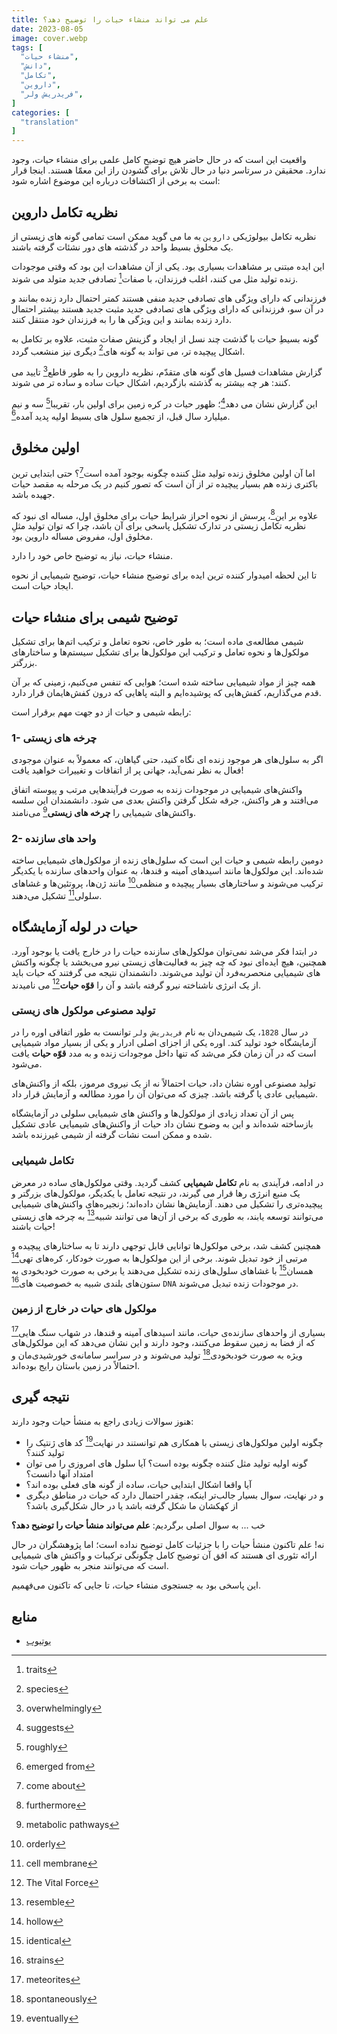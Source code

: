```yaml
---
title: علم می تواند منشاء حیات را توضیح دهد؟
date: 2023-08-05
image: cover.webp
tags: [
  "منشاء حیات",
  "دانش",
  "تکامل",
  "داروین",
  "فریدریش ولر",
]
categories: [
  "translation"
]
---
```


واقعیت این است که در حال حاضر هیچ توضیح کامل علمی برای منشاء حیات، وجود ندارد. محقیقن در سرتاسر دنیا در حال تلاش برای گشودن راز این معمّا هستند. اینجا قرار است به برخی از اکتشافات درباره این موضوع اشاره شود:

## نظریه تکامل داروین 

نظریه تکامل بیولوژیکی `داروین` به ما می گوید ممکن است تمامی گونه های زیستی از یک مخلوق بسیط واحد در گذشته های دور نشئات گرفته باشند.

این ایده مبتنی بر مشاهدات بسیاری بود. یکی از آن مشاهدات این بود که وقتی موجودات زنده تولید مثل می کنند، اغلب فرزندان، با صفات[^1] تصادفی جدید متولد می شوند.

فرزندانی که دارای ویژگی های تصادفی جدید منفی هستند کمتر احتمال دارد زنده بمانند و در آن سو، فرزندانی که دارای ویژگی های تصادفی جدید مثبت جدید هستند بیشتر احتمال دارد زنده بمانند و این ویژگی ها را به فرزندان خود منتقل کنند.

گونه بسیطِ حیات با گذشت چند نسل از ایجاد و گزینش صفات مثبت، علاوه بر تکامل به اشکال پیچیده تر، می تواند به گونه های[^2] دیگری نیز منشعب گردد.

گزارش مشاهدات فسیل های گونه های متقدّم، نظریه داروین را به طور قاطع[^3] تایید می کنند: هر چه بیشتر به گذشته بازگردیم، اشکال حیات ساده و ساده تر می شوند.

این گزارش نشان می دهد[^4]؛ ظهور حیات در کره زمین برای اولین بار، تقریبا[^5] سه و نیم میلیارد سال قبل، از تجمیع سلول های بسیط اولیه پدید آمده[^6].

## اولین مخلوق

اما آن اولین مخلوق زنده تولید مثل کننده چگونه بوجود آمده است[^7]؟ حتی ابتدایی ترین باکتری زنده هم بسیار پیچیده تر از آن است که تصور کنیم در یک مرحله به مقصد حیات جهیده باشد.

علاوه بر این[^8]، پرسش از نحوه احراز شرایط حیات برای مخلوق اول، مساله ای نبود که نظریه تکامل زیستی در تدارک تشکیل پاسخی برای آن باشد، چرا که توان تولید مثلِ مخلوق اول، مفروض مساله داروین بود. 

منشاء حیات، نیاز به توضیح خاص خود را دارد.

تا این لحظه امیدوار کننده ترین ایده برای توضیح منشاء حیات، توضیح شیمیایی از نحوه ایجاد حیات است. 

## توضیح شیمی برای منشاء حیات

شیمی مطالعه‌ی ماده است؛ به طور خاص، نحوه تعامل و ترکیب اتم‌ها برای تشکیل مولکول‌ها و نحوه تعامل و ترکیب این مولکول‌ها برای تشکیل سیستم‌ها و ساختارهای بزرگتر.

همه چیز از مواد شیمیایی ساخته شده است؛ هوایی که تنفس می‌کنیم، زمینی که بر آن قدم می‌گذاریم، کفش‌هایی که پوشیده‌ایم و البته پاهایی که درون کفش‌هایمان قرار دارد.

رابطه شیمی و حیات از دو جهت مهم برقرار است:

### 1- چرخه های زیستی

اگر به سلول‌های هر موجود زنده ای نگاه کنید، حتی گیاهان، که معمولاً به عنوان موجودی فعال به نظر نمی‌آید، جهانی پر از اتفاقات و تغییرات خواهید یافت!

واکنش‌های شیمیایی در موجودات زنده به صورت فرآیندهایی مرتب و پیوسته اتفاق می‌افتند و هر واکنش، جرقه شکل گرفتن واکنش بعدی می شود. دانشمندان این سلسه واکنش‌های شیمیایی را **چرخه های زیستی**[^9] می‌نامند.

### 2- واحد های سازنده

دومین رابطه شیمی و حیات این است که سلول‌های زنده از مولکول‌های شیمیایی ساخته شده‌اند. این مولکول‌ها مانند اسیدهای آمینه و قندها، به عنوان واحدهای سازنده با یکدیگر ترکیب می‌شوند و ساختارهای بسیار پیچیده و منظمی[^10] مانند ژن‌ها، پروتئین‌ها و غشاهای سلولی[^11] تشکیل می‌دهند.

## حیات در لوله آزمایشگاه

در ابتدا فکر می‌شد نمی‌توان مولکول‌های سازنده حیات را در خارج یافت یا بوجود آورد. همچنین، هیچ ایده‌ای نبود که چه چیز به فعالیت‌های زیستی نیرو می‌بخشد یا چگونه واکنش های شیمیایی منحصربه‌فرد آن تولید می‌شوند. دانشمندان نتیجه می گرفتند که حیات باید از یک انرژی ناشناخته نیرو گرفته باشد و آن را **قوّه حیات**[^12] می نامیدند. 

### تولید مصنوعی مولکول های زیستی
در سال `1828`، یک شیمی‌دان به نام `فریدریش ولر` توانست به طور اتفاقی اوره را در آزمایشگاه خود تولید کند.
اوره یکی از اجزای اصلی ادرار و یکی از بسیار مواد شیمیایی است که در آن زمان فکر می‌شد که تنها داخل موجودات زنده و به مدد **قوّه حیات** یافت می‌شود.

تولید مصنوعی اوره نشان داد، حیات احتمالاً نه از یک نیروی مرموز، بلکه از واکنش‌های شیمیایی عادی پا گرفته باشد. چیزی که می‌توان آن را مورد مطالعه و آزمایش قرار داد.

پس از آن تعداد زیادی از مولکول‌ها و واکنش های شیمیایی سلولی در آزمایشگاه بازساخته شده‌اند و این به وضوح نشان داد حیات از واکنش‌های شیمیایی عادی تشکیل شده و ممکن است نشات گرفته از شیمی غیرزنده باشد.

### تکامل شیمیایی

در ادامه، فرآیندی به نام **تکامل شیمیایی** کشف گردید. وقتی مولکول‌های ساده در معرض یک منبع انرژی رها قرار می گیرند، در نتیجه تعامل با یکدیگر، مولکول‌های بزرگتر و پیچیده‌تری را تشکیل می دهند. آزمایش‌ها نشان داده‌اند؛ زنجیره‌های واکنش‌های شیمیایی می‌توانند توسعه یابند، به طوری که برخی از آن‌ها می توانند شبیه[^15] به چرخه های زیستی حیات باشند!

همچنین کشف شد، برخی مولکول‌ها توانایی قابل توجهی دارند تا به ساختارهای پیچیده و مرتبی از خود تبدیل شوند. برخی از این مولکول‌ها به صورت خودکار، کره‌های تهی[^16] همسان[^17] با غشاهای سلول‌های زنده تشکیل می‌دهند یا برخی به صورت خودبخودی به ستون‌های بلندی شبیه به خصوصیت های[^18] `DNA` در موجودات زنده تبدیل می‌شوند.

###  مولکول های حیات در خارج از زمین

بسیاری از واحدهای سازنده‌ی حیات، مانند اسیدهای آمینه و قندها، در شهاب سنگ هایی[^13] که از فضا به زمین سقوط می‌کنند، وجود دارند و این نشان می‌دهد که این مولکول‌های ویژه به صورت خودبخودی[^14] تولید می‌شوند و در سراسر سامانه‌ی خورشیدی‌مان و احتمالاً در زمین باستان رایج بوده‌اند.

## نتیجه گیری

هنوز سوالات زیادی راجع به منشأ حیات وجود دارند:

* چگونه اولین مولکول‌های زیستی با همکاری هم توانستند در نهایت[^19] کد های ژنتیک را تولید کنند؟
* گونه اولیه تولید مثل کننده چگونه بوده است؟ آیا سلول های امروزی را می توان امتداد آنها دانست؟
* آیا واقعا اشکال ابتدایی حیات، ساده از گونه های فعلی بوده اند؟
* و در نهایت، سوال بسیار جالب‌تر اینکه، چقدر احتمال دارد که حیات در مناطق دیگری از کهکشان ما شکل گرفته باشد یا در حال شکل‌گیری باشد؟

خب ... به سوال اصلی برگردیم: **علم می‌تواند منشأ حیات را توضیح دهد؟**

نه! علم تاکنون منشأ حیات را با جزئیات کامل توضیح نداده است؛ اما پژوهشگران در حال ارائه تئوری ای هستند که افق آن توضیح کامل چگونگی ترکیبات و واکنش های شیمیایی است که می‌توانند منجر به ظهور حیات شود.

این پاسخی بود به جستجوی منشاء حیات، تا جایی که تاکنون می‌فهمیم.

## منابع

* [یوتیوب](https://youtu.be/fgQLyqWaCbA)

[^1]: traits
[^2]: species
[^3]: overwhelmingly
[^4]: suggests
[^5]: roughly
[^6]: emerged from
[^7]: come about
[^8]: furthermore
[^9]: metabolic pathways
[^10]: orderly
[^11]: cell membrane
[^12]: The Vital Force
[^13]: meteorites
[^14]: spontaneously
[^15]: resemble
[^16]: hollow 
[^17]: identical
[^18]: strains 
[^19]: eventually 